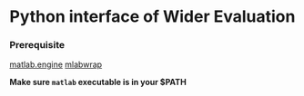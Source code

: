 # Python interface of Wider Evaluation

### Prerequisite
[matlab.engine](https://www.mathworks.com/help/matlab/matlab_external/install-the-matlab-engine-for-python.html)
[mlabwrap](http://mlabwrap.sourceforge.net/#installation)
  
**Make sure `matlab` executable is in your $PATH**